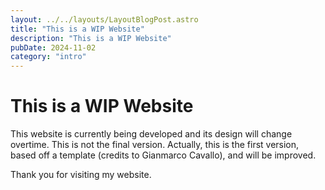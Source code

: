 ```yaml
---
layout: ../../layouts/LayoutBlogPost.astro
title: "This is a WIP Website"
description: "This is a WIP Website"
pubDate: 2024-11-02
category: "intro"
---
```


# This is a WIP Website

This website is currently being developed and its design will change overtime.
This is not the final version. 
Actually, this is the first version, based off a template (credits to Gianmarco Cavallo), and will be improved.

Thank you for visiting my website.
